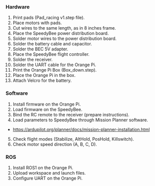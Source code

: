 ### Hardware

1. Print pads (Pad_racing v1.step file).
2. Place motors with pads.
3. Cut wires to the same length, as in 8 inches frame.
4. Place the SpeedyBee power distribution board.
5. Solder motor wires to the power distribution board.
6. Solder the battery cable and capacitor.
7. Solder the BEC 5V adapter.
8. Place the SpeedyBee flight controller.
9. Solder the receiver.
10. Solder the UART cable for the Orange Pi.
11. Print the Orange Pi Box (Box_down.step).
12. Place the Orange Pi in the box.
13. Attach Velcro for the battery.

### Software

1. Install firmware on the Orange Pi.
2. Load firmware on the SpeedyBee.
3. Bind the RC remote to the receiver (prepare instructions).
4. Load parameters to SpeedyBee through Mission Planner software.
- https://ardupilot.org/planner/docs/mission-planner-installation.html
5. Check flight modes (Stabilize, AltHold, PosHold, Killswitch).
6. Check motor speed direction (A, B, C, D).

### ROS

1. Install ROS1 on the Orange Pi.
2. Upload workspace and launch files.
3. Configure UART on the Orange Pi.
